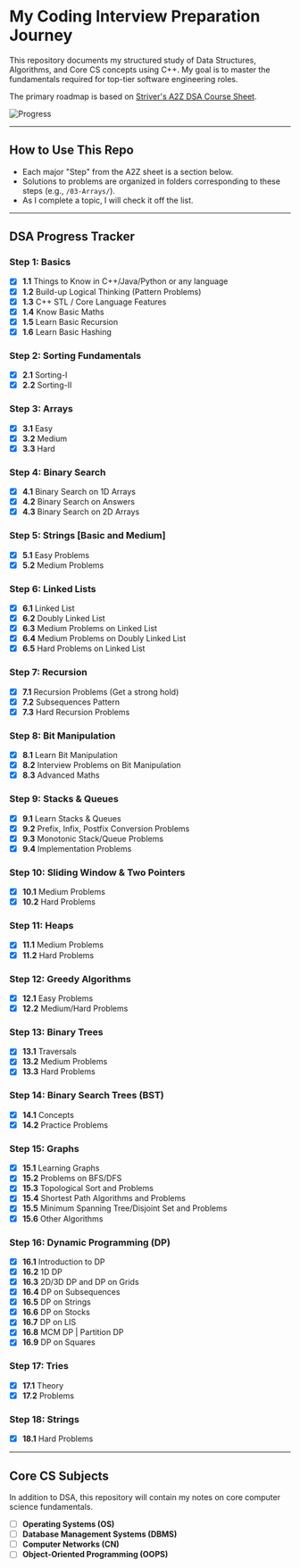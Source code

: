 # My Coding Interview Preparation Journey

This repository documents my structured study of Data Structures, Algorithms, and Core CS concepts using C++. My goal is to master the fundamentals required for top-tier software engineering roles.

The primary roadmap is based on [Striver's A2Z DSA Course Sheet](https://takeuforward.org/strivers-a2z-dsa-course/strivers-a2z-dsa-course-sheet-2).

![Progress](https://img.shields.io/badge/Progress-100%25_(60%2F60)-light?style=for-the-badge)  

---

## How to Use This Repo

-   Each major "Step" from the A2Z sheet is a section below.
-   Solutions to problems are organized in folders corresponding to these steps (e.g., `/03-Arrays/`).
-   As I complete a topic, I will check it off the list.

---

## DSA Progress Tracker

### **Step 1: Basics**
- [x] **1.1** Things to Know in C++/Java/Python or any language
- [x] **1.2** Build-up Logical Thinking (Pattern Problems)
- [x] **1.3** C++ STL / Core Language Features
- [x] **1.4** Know Basic Maths
- [x] **1.5** Learn Basic Recursion
- [x] **1.6** Learn Basic Hashing

### **Step 2: Sorting Fundamentals**
- [x] **2.1** Sorting-I
- [x] **2.2** Sorting-II

### **Step 3: Arrays**
- [x] **3.1** Easy
- [x] **3.2** Medium
- [x] **3.3** Hard

### **Step 4: Binary Search**
- [x] **4.1** Binary Search on 1D Arrays
- [x] **4.2** Binary Search on Answers
- [x] **4.3** Binary Search on 2D Arrays

### **Step 5: Strings [Basic and Medium]**
- [x] **5.1** Easy Problems
- [x] **5.2** Medium Problems

### **Step 6: Linked Lists**
- [x] **6.1** Linked List
- [x] **6.2** Doubly Linked List
- [x] **6.3** Medium Problems on Linked List
- [x] **6.4** Medium Problems on Doubly Linked List
- [x] **6.5** Hard Problems on Linked List

### **Step 7: Recursion**
- [x] **7.1** Recursion Problems (Get a strong hold)
- [x] **7.2** Subsequences Pattern
- [x] **7.3** Hard Recursion Problems

### **Step 8: Bit Manipulation**
- [x] **8.1** Learn Bit Manipulation
- [x] **8.2** Interview Problems on Bit Manipulation
- [x] **8.3** Advanced Maths

### **Step 9: Stacks & Queues**
- [x] **9.1** Learn Stacks & Queues
- [x] **9.2** Prefix, Infix, Postfix Conversion Problems
- [x] **9.3** Monotonic Stack/Queue Problems
- [x] **9.4** Implementation Problems

### **Step 10: Sliding Window & Two Pointers**
- [x] **10.1** Medium Problems
- [x] **10.2** Hard Problems

### **Step 11: Heaps**
- [x] **11.1** Medium Problems
- [x] **11.2** Hard Problems

### **Step 12: Greedy Algorithms**
- [x] **12.1** Easy Problems
- [x] **12.2** Medium/Hard Problems

### **Step 13: Binary Trees**
- [x] **13.1** Traversals
- [x] **13.2** Medium Problems
- [x] **13.3** Hard Problems

### **Step 14: Binary Search Trees (BST)**
- [x] **14.1** Concepts
- [x] **14.2** Practice Problems

### **Step 15: Graphs**
- [x] **15.1** Learning Graphs
- [x] **15.2** Problems on BFS/DFS
- [x] **15.3** Topological Sort and Problems
- [x] **15.4** Shortest Path Algorithms and Problems
- [x] **15.5** Minimum Spanning Tree/Disjoint Set and Problems
- [x] **15.6** Other Algorithms

### **Step 16: Dynamic Programming (DP)**
- [x] **16.1** Introduction to DP
- [x] **16.2** 1D DP
- [x] **16.3** 2D/3D DP and DP on Grids
- [x] **16.4** DP on Subsequences
- [x] **16.5** DP on Strings
- [x] **16.6** DP on Stocks
- [x] **16.7** DP on LIS
- [x] **16.8** MCM DP | Partition DP
- [x] **16.9** DP on Squares

### **Step 17: Tries**
- [x] **17.1** Theory
- [x] **17.2** Problems

### **Step 18: Strings**
- [x] **18.1** Hard Problems

---

## Core CS Subjects

In addition to DSA, this repository will contain my notes on core computer science fundamentals.

- [ ] **Operating Systems (OS)**
- [ ] **Database Management Systems (DBMS)**
- [ ] **Computer Networks (CN)**
- [ ] **Object-Oriented Programming (OOPS)**